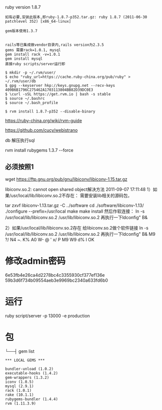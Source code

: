 ruby version 1.8.7
```
如有必要,安装此版本,即ruby-1.8.7-p352.tar.gz: ruby 1.8.7 (2011-06-30 patchlevel 352) [x86_64-linux]

gem版本使用1.3.7


rails等已集成做vendor目录内,rails version为2.3.5
gems 需要rack=1.0.1, mysql
gem install rack -v=1.0.1
gem install mysql
直接ruby scripts/server运行即
```

```
$ mkdir -p ~/.rvm/user/
$ echo "ruby_url=https://cache.ruby-china.org/pub/ruby" > ~/.rvm/user/db
$ gpg --keyserver hkp://keys.gnupg.net --recv-keys 409B6B1796C275462A1703113804BB82D39DC0E3
$ \curl -sSL https://get.rvm.io | bash -s stable
$ source ~/.bashrc
$ source ~/.bash_profile

$ rvm install 1.8.7-p352 --disable-binary
```



https://ruby-china.org/wiki/rvm-guide


https://github.com/cucy/webistrano


db 解压执行sql

rvm install rubygems 1.3.7 --force







## 必须按照1

wget https://ftp.gnu.org/pub/gnu/libiconv/libiconv-1.15.tar.gz

libiconv.so.2: cannot open shared object解决方法 2011-09-07 17:11:48
1）如果/usr/local/lib/libiconv.so.2不存在：
需要安装lib相关的源码包，

tar zxvf libiconv-1.13.tar.gz  -C ../software
cd  ./software/libiconv-1.13/
./configure --prefix=/usr/local
make
make install
然后作软连接：
ln -s /usr/local/lib/libiconv.so.2 /usr/lib/libiconv.so.2
再执行一下ldconfig" B&


2）如果/usr/local/lib/libiconv.so.2存在
给libiconv.so.2做个软件链接
ln -s /usr/local/lib/libiconv.so.2 /usr/lib/libiconv.so.2
再执行一下ldconfig" B& M9 ?/ N4 ~. K% A0 W- @
' x/ P  M9 W9 d% l
OK




# 修改admin密码
6e53fb4e26ca4d2278bc4c3355930cf377ef136e
59b3d6f734b09554aeb3e9969bc2340a633fd6b0


# 运行
ruby script/server  -p 13000 -e production

# 包

└──┤ gem list

```
*** LOCAL GEMS ***

bundler-unload (1.0.2)
executable-hooks (1.4.2)
gem-wrappers (1.3.2)
iconv (1.0.5)
mysql (2.9.1)
rack (1.0.1)
rake (10.1.1)
rubygems-bundler (1.4.4)
rvm (1.11.3.9)
```
